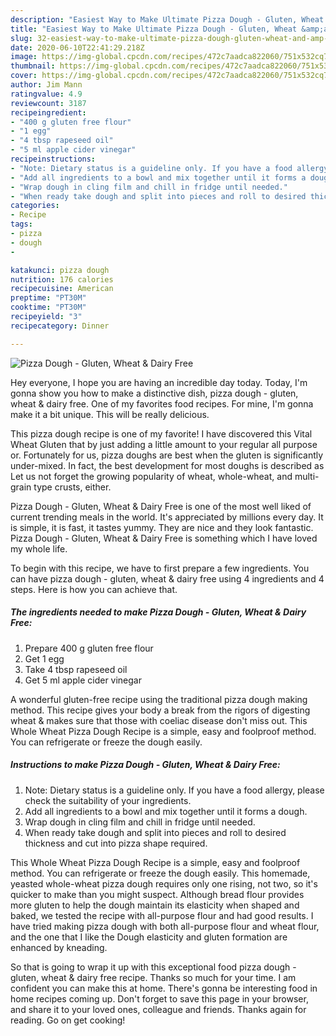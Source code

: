 ```yaml
---
description: "Easiest Way to Make Ultimate Pizza Dough - Gluten, Wheat &amp;amp; Dairy Free"
title: "Easiest Way to Make Ultimate Pizza Dough - Gluten, Wheat &amp;amp; Dairy Free"
slug: 32-easiest-way-to-make-ultimate-pizza-dough-gluten-wheat-and-amp-dairy-free
date: 2020-06-10T22:41:29.218Z
image: https://img-global.cpcdn.com/recipes/472c7aadca822060/751x532cq70/pizza-dough-gluten-wheat-dairy-free-recipe-main-photo.jpg
thumbnail: https://img-global.cpcdn.com/recipes/472c7aadca822060/751x532cq70/pizza-dough-gluten-wheat-dairy-free-recipe-main-photo.jpg
cover: https://img-global.cpcdn.com/recipes/472c7aadca822060/751x532cq70/pizza-dough-gluten-wheat-dairy-free-recipe-main-photo.jpg
author: Jim Mann
ratingvalue: 4.9
reviewcount: 3187
recipeingredient:
- "400 g gluten free flour"
- "1 egg"
- "4 tbsp rapeseed oil"
- "5 ml apple cider vinegar"
recipeinstructions:
- "Note: Dietary status is a guideline only. If you have a food allergy, please check the suitability of your ingredients."
- "Add all ingredients to a bowl and mix together until it forms a dough."
- "Wrap dough in cling film and chill in fridge until needed."
- "When ready take dough and split into pieces and roll to desired thickness and cut into pizza shape required."
categories:
- Recipe
tags:
- pizza
- dough
- 

katakunci: pizza dough  
nutrition: 176 calories
recipecuisine: American
preptime: "PT30M"
cooktime: "PT30M"
recipeyield: "3"
recipecategory: Dinner

---
```



![Pizza Dough - Gluten, Wheat &amp; Dairy Free](https://img-global.cpcdn.com/recipes/472c7aadca822060/751x532cq70/pizza-dough-gluten-wheat-dairy-free-recipe-main-photo.jpg)

Hey everyone, I hope you are having an incredible day today. Today, I'm gonna show you how to make a distinctive dish, pizza dough - gluten, wheat &amp; dairy free. One of my favorites food recipes. For mine, I'm gonna make it a bit unique. This will be really delicious.

This pizza dough recipe is one of my favorite! I have discovered this Vital Wheat Gluten that by just adding a little amount to your regular all purpose or. Fortunately for us, pizza doughs are best when the gluten is significantly under-mixed. In fact, the best development for most doughs is described as Let us not forget the growing popularity of wheat, whole-wheat, and multi-grain type crusts, either.

Pizza Dough - Gluten, Wheat &amp; Dairy Free is one of the most well liked of current trending meals in the world. It's appreciated by millions every day. It is simple, it is fast, it tastes yummy. They are nice and they look fantastic. Pizza Dough - Gluten, Wheat &amp; Dairy Free is something which I have loved my whole life.


To begin with this recipe, we have to first prepare a few ingredients. You can have pizza dough - gluten, wheat &amp; dairy free using 4 ingredients and 4 steps. Here is how you can achieve that.

<!--inarticleads1-->

##### The ingredients needed to make Pizza Dough - Gluten, Wheat &amp; Dairy Free:

1. Prepare 400 g gluten free flour
1. Get 1 egg
1. Take 4 tbsp rapeseed oil
1. Get 5 ml apple cider vinegar


A wonderful gluten-free recipe using the traditional pizza dough making method. This recipe gives your body a break from the rigors of digesting wheat &amp; makes sure that those with coeliac disease don&#39;t miss out. This Whole Wheat Pizza Dough Recipe is a simple, easy and foolproof method. You can refrigerate or freeze the dough easily. 

<!--inarticleads2-->

##### Instructions to make Pizza Dough - Gluten, Wheat &amp; Dairy Free:

1. Note: Dietary status is a guideline only. If you have a food allergy, please check the suitability of your ingredients.
1. Add all ingredients to a bowl and mix together until it forms a dough.
1. Wrap dough in cling film and chill in fridge until needed.
1. When ready take dough and split into pieces and roll to desired thickness and cut into pizza shape required.


This Whole Wheat Pizza Dough Recipe is a simple, easy and foolproof method. You can refrigerate or freeze the dough easily. This homemade, yeasted whole-wheat pizza dough requires only one rising, not two, so it&#39;s quicker to make than you might suspect. Although bread flour provides more gluten to help the dough maintain its elasticity when shaped and baked, we tested the recipe with all-purpose flour and had good results. I have tried making pizza dough with both all-purpose flour and wheat flour, and the one that I like the Dough elasticity and gluten formation are enhanced by kneading. 

So that is going to wrap it up with this exceptional food pizza dough - gluten, wheat &amp; dairy free recipe. Thanks so much for your time. I am confident you can make this at home. There's gonna be interesting food in home recipes coming up. Don't forget to save this page in your browser, and share it to your loved ones, colleague and friends. Thanks again for reading. Go on get cooking!
